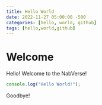 ```yaml
---
title: Hello World
date: 2022-11-27 05:00:00 -500
categories: [hello, world, github]
tags: [hello,world,github]
---
```


# Welcome
Hello! Welcome to the NabVerse!

```javascript
console.log("Hello World!");
```

Goodbye!